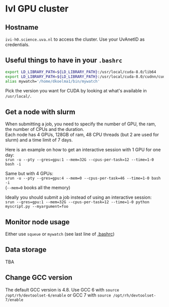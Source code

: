# IvI GPU cluster

## Hostname

`ivi-h0.science.uva.nl` to access the cluster. Use your UvAnetID as credentials.

## Useful things to have in your `.bashrc`

```bash
export LD_LIBRARY_PATH=${LD_LIBRARY_PATH}:/usr/local/cuda-8.0/lib64
export LD_LIBRARY_PATH=${LD_LIBRARY_PATH}:/usr/local/cuda-8.0/cudnn/cuda/lib64
alias mywatch='/home/dkoelma1/bin/mywatch'
```

Pick the version you want for CUDA by looking at what's available in `/usr/local/`.

## Get a node with slurm

When submitting a job, you need to specify the number of GPU, the ram, the number of CPUs and the duration.  
Each node has 4 GPUs, 128GB of ram, 48 CPU threads (but 2 are used for slurm) and a time limit of 7 days.

Here is an example on how to get an interactive session with 1 GPU for one day:  
`srun -u --pty --gres=gpu:1 --mem=32G --cpus-per-task=12 --time=1-0 bash -i`  

Same but with 4 GPUs:  
`srun -u --pty --gres=gpu:4 --mem=0 --cpus-per-task=46 --time=1-0 bash -i`  
(`--mem=0` books all the memory)

Ideally you should submit a job instead of using an interactive session:  
`srun --gres=gpu:1 --mem=32G --cpus-per-task=12 --time=1-0 python myscript.py --myargument=foo`

## Monitor node usage

Either use `squeue` or `mywatch` (see last line of [.bashrc](#useful-things-to-have-in-your-bashrc))

## Data storage

TBA

## Change GCC version

The default GCC version is 4.8.
Use GCC 6 with
`source /opt/rh/devtoolset-6/enable`
or GCC 7 with
`source /opt/rh/devtoolset-7/enable`
